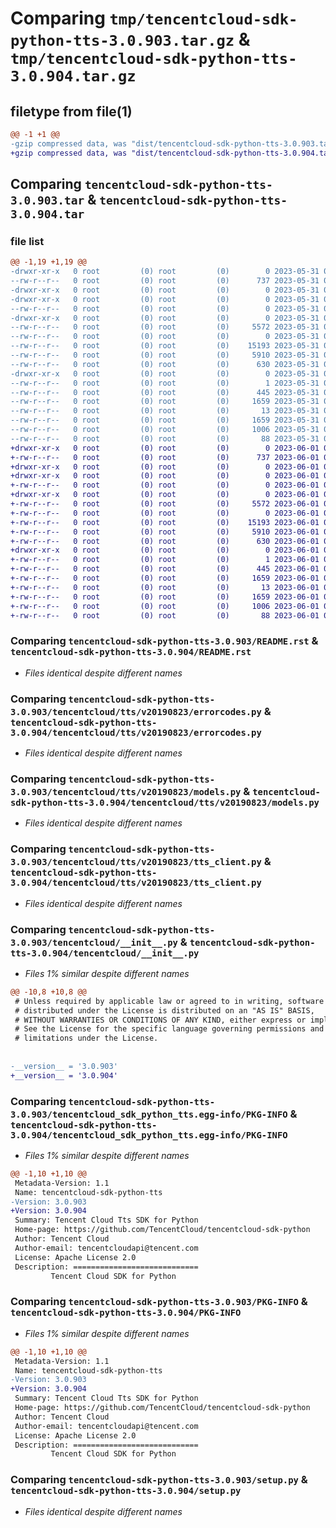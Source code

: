 # Comparing `tmp/tencentcloud-sdk-python-tts-3.0.903.tar.gz` & `tmp/tencentcloud-sdk-python-tts-3.0.904.tar.gz`

## filetype from file(1)

```diff
@@ -1 +1 @@
-gzip compressed data, was "dist/tencentcloud-sdk-python-tts-3.0.903.tar", last modified: Wed May 31 02:25:18 2023, max compression
+gzip compressed data, was "dist/tencentcloud-sdk-python-tts-3.0.904.tar", last modified: Thu Jun  1 02:50:20 2023, max compression
```

## Comparing `tencentcloud-sdk-python-tts-3.0.903.tar` & `tencentcloud-sdk-python-tts-3.0.904.tar`

### file list

```diff
@@ -1,19 +1,19 @@
-drwxr-xr-x   0 root         (0) root         (0)        0 2023-05-31 02:25:18.000000 tencentcloud-sdk-python-tts-3.0.903/
--rw-r--r--   0 root         (0) root         (0)      737 2023-05-31 02:25:18.000000 tencentcloud-sdk-python-tts-3.0.903/README.rst
-drwxr-xr-x   0 root         (0) root         (0)        0 2023-05-31 02:25:18.000000 tencentcloud-sdk-python-tts-3.0.903/tencentcloud/
-drwxr-xr-x   0 root         (0) root         (0)        0 2023-05-31 02:25:18.000000 tencentcloud-sdk-python-tts-3.0.903/tencentcloud/tts/
--rw-r--r--   0 root         (0) root         (0)        0 2023-05-31 02:25:18.000000 tencentcloud-sdk-python-tts-3.0.903/tencentcloud/tts/__init__.py
-drwxr-xr-x   0 root         (0) root         (0)        0 2023-05-31 02:25:18.000000 tencentcloud-sdk-python-tts-3.0.903/tencentcloud/tts/v20190823/
--rw-r--r--   0 root         (0) root         (0)     5572 2023-05-31 02:25:18.000000 tencentcloud-sdk-python-tts-3.0.903/tencentcloud/tts/v20190823/errorcodes.py
--rw-r--r--   0 root         (0) root         (0)        0 2023-05-31 02:25:18.000000 tencentcloud-sdk-python-tts-3.0.903/tencentcloud/tts/v20190823/__init__.py
--rw-r--r--   0 root         (0) root         (0)    15193 2023-05-31 02:25:18.000000 tencentcloud-sdk-python-tts-3.0.903/tencentcloud/tts/v20190823/models.py
--rw-r--r--   0 root         (0) root         (0)     5910 2023-05-31 02:25:18.000000 tencentcloud-sdk-python-tts-3.0.903/tencentcloud/tts/v20190823/tts_client.py
--rw-r--r--   0 root         (0) root         (0)      630 2023-05-31 02:25:18.000000 tencentcloud-sdk-python-tts-3.0.903/tencentcloud/__init__.py
-drwxr-xr-x   0 root         (0) root         (0)        0 2023-05-31 02:25:18.000000 tencentcloud-sdk-python-tts-3.0.903/tencentcloud_sdk_python_tts.egg-info/
--rw-r--r--   0 root         (0) root         (0)        1 2023-05-31 02:25:18.000000 tencentcloud-sdk-python-tts-3.0.903/tencentcloud_sdk_python_tts.egg-info/dependency_links.txt
--rw-r--r--   0 root         (0) root         (0)      445 2023-05-31 02:25:18.000000 tencentcloud-sdk-python-tts-3.0.903/tencentcloud_sdk_python_tts.egg-info/SOURCES.txt
--rw-r--r--   0 root         (0) root         (0)     1659 2023-05-31 02:25:18.000000 tencentcloud-sdk-python-tts-3.0.903/tencentcloud_sdk_python_tts.egg-info/PKG-INFO
--rw-r--r--   0 root         (0) root         (0)       13 2023-05-31 02:25:18.000000 tencentcloud-sdk-python-tts-3.0.903/tencentcloud_sdk_python_tts.egg-info/top_level.txt
--rw-r--r--   0 root         (0) root         (0)     1659 2023-05-31 02:25:18.000000 tencentcloud-sdk-python-tts-3.0.903/PKG-INFO
--rw-r--r--   0 root         (0) root         (0)     1006 2023-05-31 02:25:18.000000 tencentcloud-sdk-python-tts-3.0.903/setup.py
--rw-r--r--   0 root         (0) root         (0)       88 2023-05-31 02:25:18.000000 tencentcloud-sdk-python-tts-3.0.903/setup.cfg
+drwxr-xr-x   0 root         (0) root         (0)        0 2023-06-01 02:50:20.000000 tencentcloud-sdk-python-tts-3.0.904/
+-rw-r--r--   0 root         (0) root         (0)      737 2023-06-01 02:50:20.000000 tencentcloud-sdk-python-tts-3.0.904/README.rst
+drwxr-xr-x   0 root         (0) root         (0)        0 2023-06-01 02:50:20.000000 tencentcloud-sdk-python-tts-3.0.904/tencentcloud/
+drwxr-xr-x   0 root         (0) root         (0)        0 2023-06-01 02:50:20.000000 tencentcloud-sdk-python-tts-3.0.904/tencentcloud/tts/
+-rw-r--r--   0 root         (0) root         (0)        0 2023-06-01 02:50:20.000000 tencentcloud-sdk-python-tts-3.0.904/tencentcloud/tts/__init__.py
+drwxr-xr-x   0 root         (0) root         (0)        0 2023-06-01 02:50:20.000000 tencentcloud-sdk-python-tts-3.0.904/tencentcloud/tts/v20190823/
+-rw-r--r--   0 root         (0) root         (0)     5572 2023-06-01 02:50:20.000000 tencentcloud-sdk-python-tts-3.0.904/tencentcloud/tts/v20190823/errorcodes.py
+-rw-r--r--   0 root         (0) root         (0)        0 2023-06-01 02:50:20.000000 tencentcloud-sdk-python-tts-3.0.904/tencentcloud/tts/v20190823/__init__.py
+-rw-r--r--   0 root         (0) root         (0)    15193 2023-06-01 02:50:20.000000 tencentcloud-sdk-python-tts-3.0.904/tencentcloud/tts/v20190823/models.py
+-rw-r--r--   0 root         (0) root         (0)     5910 2023-06-01 02:50:20.000000 tencentcloud-sdk-python-tts-3.0.904/tencentcloud/tts/v20190823/tts_client.py
+-rw-r--r--   0 root         (0) root         (0)      630 2023-06-01 02:50:20.000000 tencentcloud-sdk-python-tts-3.0.904/tencentcloud/__init__.py
+drwxr-xr-x   0 root         (0) root         (0)        0 2023-06-01 02:50:20.000000 tencentcloud-sdk-python-tts-3.0.904/tencentcloud_sdk_python_tts.egg-info/
+-rw-r--r--   0 root         (0) root         (0)        1 2023-06-01 02:50:20.000000 tencentcloud-sdk-python-tts-3.0.904/tencentcloud_sdk_python_tts.egg-info/dependency_links.txt
+-rw-r--r--   0 root         (0) root         (0)      445 2023-06-01 02:50:20.000000 tencentcloud-sdk-python-tts-3.0.904/tencentcloud_sdk_python_tts.egg-info/SOURCES.txt
+-rw-r--r--   0 root         (0) root         (0)     1659 2023-06-01 02:50:20.000000 tencentcloud-sdk-python-tts-3.0.904/tencentcloud_sdk_python_tts.egg-info/PKG-INFO
+-rw-r--r--   0 root         (0) root         (0)       13 2023-06-01 02:50:20.000000 tencentcloud-sdk-python-tts-3.0.904/tencentcloud_sdk_python_tts.egg-info/top_level.txt
+-rw-r--r--   0 root         (0) root         (0)     1659 2023-06-01 02:50:20.000000 tencentcloud-sdk-python-tts-3.0.904/PKG-INFO
+-rw-r--r--   0 root         (0) root         (0)     1006 2023-06-01 02:50:20.000000 tencentcloud-sdk-python-tts-3.0.904/setup.py
+-rw-r--r--   0 root         (0) root         (0)       88 2023-06-01 02:50:20.000000 tencentcloud-sdk-python-tts-3.0.904/setup.cfg
```

### Comparing `tencentcloud-sdk-python-tts-3.0.903/README.rst` & `tencentcloud-sdk-python-tts-3.0.904/README.rst`

 * *Files identical despite different names*

### Comparing `tencentcloud-sdk-python-tts-3.0.903/tencentcloud/tts/v20190823/errorcodes.py` & `tencentcloud-sdk-python-tts-3.0.904/tencentcloud/tts/v20190823/errorcodes.py`

 * *Files identical despite different names*

### Comparing `tencentcloud-sdk-python-tts-3.0.903/tencentcloud/tts/v20190823/models.py` & `tencentcloud-sdk-python-tts-3.0.904/tencentcloud/tts/v20190823/models.py`

 * *Files identical despite different names*

### Comparing `tencentcloud-sdk-python-tts-3.0.903/tencentcloud/tts/v20190823/tts_client.py` & `tencentcloud-sdk-python-tts-3.0.904/tencentcloud/tts/v20190823/tts_client.py`

 * *Files identical despite different names*

### Comparing `tencentcloud-sdk-python-tts-3.0.903/tencentcloud/__init__.py` & `tencentcloud-sdk-python-tts-3.0.904/tencentcloud/__init__.py`

 * *Files 1% similar despite different names*

```diff
@@ -10,8 +10,8 @@
 # Unless required by applicable law or agreed to in writing, software
 # distributed under the License is distributed on an "AS IS" BASIS,
 # WITHOUT WARRANTIES OR CONDITIONS OF ANY KIND, either express or implied.
 # See the License for the specific language governing permissions and
 # limitations under the License.
 
 
-__version__ = '3.0.903'
+__version__ = '3.0.904'
```

### Comparing `tencentcloud-sdk-python-tts-3.0.903/tencentcloud_sdk_python_tts.egg-info/PKG-INFO` & `tencentcloud-sdk-python-tts-3.0.904/tencentcloud_sdk_python_tts.egg-info/PKG-INFO`

 * *Files 1% similar despite different names*

```diff
@@ -1,10 +1,10 @@
 Metadata-Version: 1.1
 Name: tencentcloud-sdk-python-tts
-Version: 3.0.903
+Version: 3.0.904
 Summary: Tencent Cloud Tts SDK for Python
 Home-page: https://github.com/TencentCloud/tencentcloud-sdk-python
 Author: Tencent Cloud
 Author-email: tencentcloudapi@tencent.com
 License: Apache License 2.0
 Description: ============================
         Tencent Cloud SDK for Python
```

### Comparing `tencentcloud-sdk-python-tts-3.0.903/PKG-INFO` & `tencentcloud-sdk-python-tts-3.0.904/PKG-INFO`

 * *Files 1% similar despite different names*

```diff
@@ -1,10 +1,10 @@
 Metadata-Version: 1.1
 Name: tencentcloud-sdk-python-tts
-Version: 3.0.903
+Version: 3.0.904
 Summary: Tencent Cloud Tts SDK for Python
 Home-page: https://github.com/TencentCloud/tencentcloud-sdk-python
 Author: Tencent Cloud
 Author-email: tencentcloudapi@tencent.com
 License: Apache License 2.0
 Description: ============================
         Tencent Cloud SDK for Python
```

### Comparing `tencentcloud-sdk-python-tts-3.0.903/setup.py` & `tencentcloud-sdk-python-tts-3.0.904/setup.py`

 * *Files identical despite different names*

